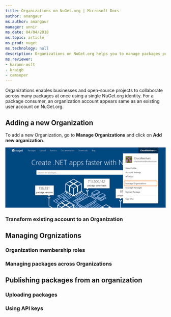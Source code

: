 ```yaml
---
title: Organizations on NuGet.org | Microsoft Docs
author: anangaur
ms.author: anangaur
manager: unnir
ms.date: 04/04/2018
ms.topic: article
ms.prod: nuget
ms.technology: null
description: Organizations on NuGet.org helps you to manage packages published by group or in a team, company environment.
ms.reviewer:
- karann-msft
- kraigb
- camsoper
---
```


Organizations enables businesses and open-source projects to collaborate across many packages at once using a single NuGet.org identity. For a package consumer, an organization account appears same as an existing user account on NuGet.org. 

## Adding a new Organization

To add a new Organization, go to **Manage Organizations** and click on **Add new organization**. 

![manage org option](./media/org-manage-option.png)


### Transform existing account to an Organization

## Managing Orgnizations 

### Organization membership roles

### Managing packages across Organizations

## Publishing packages from an organization

### Uploading packages

### Using API keys


